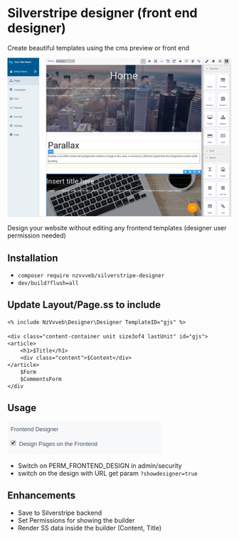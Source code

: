 # Silverstripe designer (front end designer)

Create beautiful templates using the cms preview or front end

![silverstripe-designer](images/screen.png?raw=true "silverstripe designer")

Design your website without editing any frontend templates (designer user permission needed)
## Installation

* `composer require nzvvveb/silverstripe-designer`
* `dev/build?flush=all`

## Update Layout/Page.ss to include

```HMTL
<% include NzVvveb\Designer\Designer TemplateID="gjs" %>

<div class="content-container unit size3of4 lastUnit" id="gjs">
<article>
    <h1>$Title</h1>
    <div class="content">$Content</div>
</article>
    $Form
    $CommentsForm
</div
```

## Usage

![silverstripe-designer-permissions](images/permissions.jpg?raw=true "silverstripe designer permissions")

* Switch on PERM_FRONTEND_DESIGN in admin/security
* switch on the design with URL get param `?showdesigner=true`

## Enhancements

* Save to Silverstripe backend
* Set Permissions for showing the builder
* Render SS data inside the builder (Content, Title)
